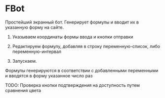 # FBot
Простейший экранный бот. Генерирует формулы и вводит их в указанную форму на сайте.

1) Указываем координаты формы ввода и кнопки отправки

2) Редактируем формулу, добавляя в строку переменную-список, либо переменную-интервал

3) Запускаем.

Формулы генерируются в соответствии с добавленными переменными и вводятся в форму указанное число раз

TODO: Проверка кнопки подтверждения на доступность путем сравнения цвета
